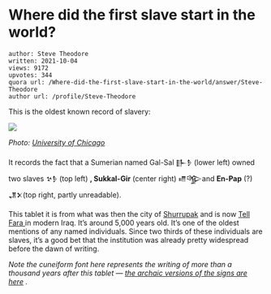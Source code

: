 # Where did the first slave start in the world?

	author: Steve Theodore
	written: 2021-10-04
	views: 9172
	upvotes: 344
	quora url: /Where-did-the-first-slave-start-in-the-world/answer/Steve-Theodore
	author url: /profile/Steve-Theodore


This is the oldest known record of slavery:

![](https://qph.fs.quoracdn.net/main-qimg-81aeaa68221717ad54ced5f7c04e60c1-lq)

_Photo:_ _[University of Chicago](https://cdli.ucla.edu/search/archival_view.php?ObjectID=P005289)_ 

It records the fact that a Sumerian named Gal-Sal 𒃲𒊩 (lower left) owned two slaves 𒆳𒊩 (top left) __, Sukkal-Gir__  (center right) 𒈛𒄊and __En-Pap__ (?) 𒂗𒉽(top right, partly unreadable).

This tablet it is from what was then the city of [Shurrupak](https://en.wikipedia.org/wiki/Shuruppak) and is now [Tell Fara ](https://www.aiamilitarypanel.org/profiles/cptraining/iraq05-086.html)in modern Iraq. It’s around 5,000 years old. It’s one of the oldest mentions of any named individuals. Since two thirds of these individuals are slaves, it’s a good bet that the institution was already pretty widespread before the dawn of writing.



_Note the cuneiform font here represents the writing of more than a thousand years after this tablet —_ _[the archaic versions of the signs are here](https://cdli.ucla.edu/tools/SignLists/protocuneiform/archsigns.html)_ _._ 

